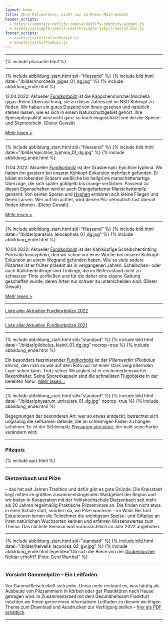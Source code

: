 ```yaml
---
layout: home
title: Ihre Pilzadresse, nicht nur im Rhein-Main-Gebiet
header_scripts:
  - https://identity.netlify.com/v1/netlify-identity-widget.js
  - assets/js/simple-jekyll-search/simple-jekyll-search.min.js
footer_scripts:
  - assets/js/initializeSearch.js
  - assets/js/shuffleQuiz.js
---
```

- - -

{% include pilzsuche.html %}

- - -

{% include abbildung_start.html stil="fliessend" %}
{% include bild.html datei="/bilder/morchella_gigas_01_dg.jpg" %}
{% include abbildung_ende.html %}

12.04.2022: Aktueller [Fundkorbpilz](AA "Glossar-") ist die Käppchenmorchel Mochella gigas. Keine Überraschung, sie zu dieser Jahreszeit im NSG Kühkopf zu finden. Wir haben ein gutes Dutzend von ihnen gesehen und natürlich stehen lassen, wie es sich in einem Naturschutzgebiet gehört. Ihre Speisepilzqualität wird nicht ganz so hoch eingeschätzt wie die der Speise- und Sitzmorcheln. (Dieter Gewalt)

[Mehr lesen >](/pilze/morchella-gigas-käppchenmorchel)

<div style="clear:  both"></div>

- - -

{% include abbildung_start.html stil="fliessend" %}
{% include bild.html datei="/bilder/epichloe_typhina_01_dg.jpg" %}
{% include abbildung_ende.html %}

11.04.2022: Aktueller [Fundkorbpilz](AA "Glossar-") ist der Graskernpilz Epichloe typhina. Wir haben ihn gerstern bei unserer Kühkopf-Exkursion mehrfach gefunden. Er bildet an lebenden Gräsern weißliche bis hellgrüne manschettenartige Überzüge, die sich später goldgelb bis orange verfärben. Passend zu diesen Eigenschaften wird er auch Orangefarbener Manschettenpilz genannt. Von seinen Sporen und [Hyphen](Hyphen "Glossar") ernähren sich kleine Fliegen und deren Larven. Wer auf ihn achtet, wird diesen Pilz vermutlich fast überall finden können. (Dieter Gewalt)

[Mehr lesen >](/pilze/epichloe-typhina-gras-kernpilz)

<div style="clear:  both"></div>

- - -

{% include abbildung_start.html stil="fliessend" %}
{% include bild.html datei="/bilder/parasola_leiocephala_01_dg.jpg" %}
{% include abbildung_ende.html %}

10.04.2022: Aktueller [Fundkorbpilz](AA "Glossar-") ist der Kahlköpfige Scheibchentintling *Parasola leiocephala*, den wir schon vor einer Woche bei unserer Kühkopf-Exkursion an einem Wegrand gefunden haben. Wie so viele andere Pilzarten ist er früher präsent als in vergangenen Jahren. Scheibchen- oder auch Rädchentintlinge sind Tintlinge, die im Reifezustand nicht zu schwarzer Tinte zerfließen und für die daher eine eigene Gattung geschaffen wurde, deren Arten nur schwer zu unterscheiden sind. (Dieter Gewalt)

[Mehr lesen >](/pilze/parasola-leiocephala-kahlköpfiger-scheibchentintling)

<div style="clear:  both"></div>

- - -

[Liste aller Aktuellen Fundkorbpilze 2022](/artikel/liste-aller-aktuellen-fundkorbpilze-2022.html)

- - -

[Liste aller Aktuellen Fundkorbpilze 2021](/artikel/liste-aller-aktuellen-fundkorbpilze-2021.html)

- - -

{% include abbildung_start.html stil="standard" %}
{% include bild.html datei="/bilder/pilobolus_kleinii_01_dg.jpg" nocrop=true %}
{% include abbildung_ende.html %}

Ein besonders faszinierender [Fundkorbpilz](AA "Glossar-") ist der *Pillenwerfer (Pilobolus kleinii)*, den man so wie auf dem Foto nur mit einer stark vergrößernden Lupe sehen kann. Trotz seiner Winzigkeit ist er ein bemerkenswerter Rekordhalter. Seine Sporenkapseln sind die schnellsten Flugobjekte in der belebten Natur. [Mehr lesen...](/pilze/pilobolus-kleinii-pillenwerfer)

- - -

{% include abbildung_start.html stil="standard" %}
{% include bild.html datei="/bilder/physarum_utriculare_01_dg.jpg" nocrop=true %}
{% include abbildung_ende.html %}

Begegnungen der besonderen Art: wer so etwas entdeckt, betrachtet sich ungläubig die seltsamen Gebilde, die an schleimigen Fäden zu hängen scheinen. Es ist der Schleimpilz [Physarum utriculare](/pilze/physarum-utriculare-fadenfruchtschleimpilz), der bald seine Farbe verändern wird.

- - -

### Pilzquiz

{% include quiz.html %}

- - -

### Dietzenbach und Pilze

– das hat seit Jahren Tradition und dafür gibt es gute Gründe. Die Kreisstadt liegt mitten im größten zusammenhängenden Waldgebiet der Region und wir bieten in Kooperation mit der Volkshochschule Dietzenbach seit mehr als 20 Jahren regelmäßig Praktische Pilzseminare an. Die finden nicht etwa in einer Schule statt, sondern da, wo Pilze wachsen – im Wald. Bei fünf Exkursionen lernen die Teilnehmer die wichtigsten Speise- und Giftpilze an ihren natürlichen Wuchsorten kennen und erfahren Wissenswertes zum Thema. Das nächste Seminar wrd voraussichtlich im Jahr 2022 angeboten.  

- - -

{% include abbildung_start.html stil="standard" %}
{% include bild.html datei="/bilder/helvella_lacunosa_02_gw.jpg" %}
{% include abbildung_ende.html legende="Ob sich die Biene von der <a href='/pilze/helvella-lacunosa-grubenlorchel'>Grubenlorchel</a> Nektar erhofft?  (Foto: Gerd Wartha)" %}

- - -

### Vorsicht Gammelpilze – Ein Leitfaden

Vor Gammelfleisch ekelt sich jeder. Umso mehr erstaunt es, was häufig als Ausbeute von Pilzsammlern in Körben oder gar Plastiktüten nach Hause getragen wird. In Zusammenarbeit mit dem Gesundheitsamt Frankfurt möchten wir Ihnen gerne einen informativen Leitfaden zu diesem wichtigen Thema zum Download und Ausdrucken zur Verfügung stellen – [hier als PDF erhältlich](/assets/docs/Fundkorb.de-Gammelpilze.pdf).

- - -